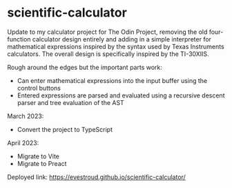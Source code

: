 # scientific-calculator
Update to my calculator project for The Odin Project, removing the old four-function calculator design entirely and adding in a simple interpreter for mathematical expressions inspired by the syntax used by Texas Instruments calculators. The overall design is specifically inspired by the TI-30XIIS.

Rough around the edges but the important parts work:
- Can enter mathematical expressions into the input buffer using the control buttons
- Entered expressions are parsed and evaluated using a recursive descent parser and tree evaluation of the AST

March 2023:
- Convert the project to TypeScript

April 2023:
- Migrate to Vite
- Migrate to Preact

Deployed link: https://evestroud.github.io/scientific-calculator/
